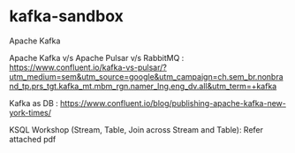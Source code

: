 # kafka-sandbox
Apache Kafka

Apache Kafka v/s Apache Pulsar v/s RabbitMQ : https://www.confluent.io/kafka-vs-pulsar/?utm_medium=sem&utm_source=google&utm_campaign=ch.sem_br.nonbrand_tp.prs_tgt.kafka_mt.mbm_rgn.namer_lng.eng_dv.all&utm_term=+kafka

Kafka as DB : https://www.confluent.io/blog/publishing-apache-kafka-new-york-times/

KSQL Workshop (Stream, Table, Join across Stream and Table): Refer attached pdf
